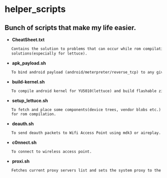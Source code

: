 # helper_scripts
Bunch of scripts that make my life easier.
------------------------------------------
* __CheatSheet.txt__
```markdown
   Contains the solution to problems that can occur while rom compilation and their
   solutions(especially for lettuce).
```
* __apk_payload.sh__
```markdown
   To bind android payload (android/meterpreter/reverse_tcp) to any given apk.
```
* __build-kernel.sh__
```markdown
   To compile android kernel for YU5010(lettuce) and build flashable zip.
```
* __setup_lettuce.sh__
```markdown
   To fetch and place some components(device trees, vendor blobs etc.) of YU5010(lettuce)
   for rom compilation.
```
* __deauth.sh__
```markdown
   To send deauth packets to Wifi Access Point using mdk3 or aireplay.
```
* __c0nnect.sh__
```markdown
   To connect to wireless access point.
```
* __proxi.sh__
```markdown
   Fetches current proxy servers list and sets the system proxy to the one having highest speed.
```
